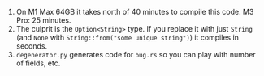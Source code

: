 1. On M1 Max 64GB it takes north of 40 minutes to compile this code. M3 Pro: 25 minutes.
2. The culprit is the `Option<String>` type. If you replace it with just `String` (and `None` with `String::from("some unique string")`) it compiles in seconds.
3. `degenerator.py` generates code for `bug.rs` so you can play with number of fields, etc.
